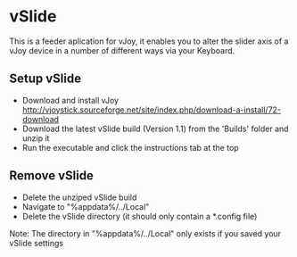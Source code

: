 # vSlide

This is a feeder aplication for vJoy, it enables you to alter the slider axis of a 
vJoy device in a number of different ways via your Keyboard.

Setup vSlide
-
- Download and install vJoy
http://vjoystick.sourceforge.net/site/index.php/download-a-install/72-download
- Download the latest vSlide build (Version 1.1) from the 'Builds' folder and unzip it
- Run the executable and click the instructions tab at the top

Remove vSlide
-
- Delete the unziped vSlide build
- Navigate to "%appdata%/../Local"
- Delete the vSlide directory (it should only contain a *.config file)

Note: The directory in "%appdata%/../Local" only exists if you saved your vSlide settings
